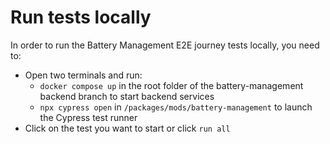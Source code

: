 # Run tests locally

In order to run the Battery Management E2E journey tests locally, you need to:

-   Open two terminals and run:
    -   `docker compose up` in the root folder of the battery-management backend branch to start backend services
    -   `npx cypress open` in `/packages/mods/battery-management` to launch the Cypress test runner
-   Click on the test you want to start or click `run all`
